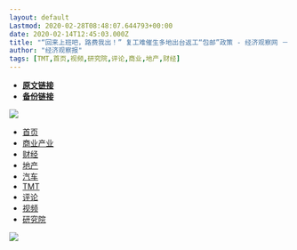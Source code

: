 ```yaml
---
layout: default
Lastmod: 2020-02-28T08:48:07.644793+00:00
date: 2020-02-14T12:45:03.000Z
title: "“回来上班吧，路费我出！” 复工难催生多地出台返工“包邮”政策 - 经济观察网 － 专业财经新闻网站"
author: "经济观察报"
tags: [TMT,首页,视频,研究院,评论,商业,地产,财经]
---
```


* [**原文链接**](http://archive.is/A7MsQ)
* [**备份链接**](http://archive.is/A7MsQ)


[![](/images/post/969c3bce0ecc185e52b8995809bcfdd9.png)](https://archive.is/o/A7MsQ/www.eeo.com.cn/)

*   [首页](https://archive.is/o/A7MsQ/www.eeo.com.cn/)
*   [商业产业](https://archive.is/o/A7MsQ/www.eeo.com.cn/shangyechanye/)
*   [财经](https://archive.is/o/A7MsQ/www.eeo.com.cn/caijing/)
*   [地产](https://archive.is/o/A7MsQ/www.eeo.com.cn/dichan/)
*   [汽车](https://archive.is/o/A7MsQ/www.eeo.com.cn/qiche/)
*   [TMT](https://archive.is/o/A7MsQ/www.eeo.com.cn/tmt/)
*   [评论](https://archive.is/o/A7MsQ/www.eeo.com.cn/pinglun/)
*   [视频](https://archive.is/o/A7MsQ/www.eeo.com.cn/shipin/)
*   [研究院](https://archive.is/o/A7MsQ/www.eeo.com.cn/yanjiuyuan/)

[![](/images/post/c04641f9931344207b79ffd276b70744.jpg)](https://archive.is/o/A7MsQ/app.eeo.com.cn/?app=search&controller=index&action=index)

![](data:image/gif;base64,R0lGODlhAQABAIAAAAAAAP///yH5BAEAAAAALAAAAAABAAEAAAIBRAA7)![](data:image/gif;base64,R0lGODlhAQABAIAAAAAAAP///yH5BAEAAAAALAAAAAABAAEAAAIBRAA7)![](data:image/gif;base64,R0lGODlhAQABAIAAAAAAAP///yH5BAEAAAAALAAAAAABAAEAAAIBRAA7)![](data:image/gif;base64,R0lGODlhAQABAIAAAAAAAP///yH5BAEAAAAALAAAAAABAAEAAAIBRAA7)![](data:image/gif;base64,R0lGODlhAQABAIAAAAAAAP///yH5BAEAAAAALAAAAAABAAEAAAIBRAA7)![](data:image/gif;base64,R0lGODlhAQABAIAAAAAAAP///yH5BAEAAAAALAAAAAABAAEAAAIBRAA7)![](data:image/gif;base64,R0lGODlhAQABAIAAAAAAAAAAACH5BAEAAAAALAAAAAABAAEAAAICRAEAOw==)![](data:image/gif;base64,R0lGODlhAQABAPAAAAAAAAAAACH5BAEAAAAALAAAAAABAAEAQAgEAAEEBAA7)![](data:image/gif;base64,R0lGODlhAQABAPAAAAAAAAAAACH5BAEAAAAALAAAAAABAAEAQAgEAAEEBAA7)![](data:image/gif;base64,R0lGODlhAQABAIAAAAAAAP///yH5BAEAAAAALAAAAAABAAEAAAIBRAA7)![](data:image/gif;base64,R0lGODlhAQABAIAAAAAAAP///yH5BAEAAAAALAAAAAABAAEAAAIBRAA7)![](data:image/gif;base64,R0lGODlhAQABAPAAAAAAAAAAACH5BAEAAAAALAAAAAABAAEAQAgEAAEEBAA7)![](data:image/gif;base64,R0lGODlhAQABAIAAAAAAAP///yH5BAEAAAAALAAAAAABAAEAAAIBRAA7)![](data:image/gif;base64,R0lGODlhAQABAIAAAAAAAP///yH5BAEAAAAALAAAAAABAAEAAAIBRAA7)


